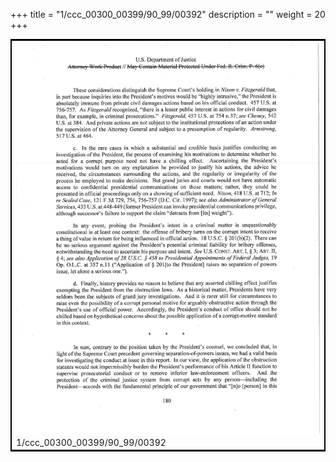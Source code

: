 +++
title = "1/ccc_00300_00399/90_99/00392"
description = ""
weight = 20
+++

<table style="border:2px solid black;max-width:800px;max-height:800px;" 
><tr><td>
<img class="center-fit-jpg"
src="/jpg_/jpg_mueller_report_searchable_392.jpg">
1/ccc_00300_00399/90_99/00392
</img></td></tr></table>
